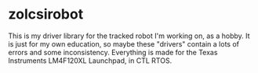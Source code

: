 zolcsirobot
===========

This is my driver library for the tracked robot I'm working on, as a hobby.
It is just for my own education, so maybe these "drivers" contain a lots of errors and some inconsistency.
Everything is made for the Texas Instruments LM4F120XL Launchpad, in CTL RTOS.
